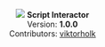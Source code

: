 <p align="center">
    <img src="https://i.imgur.com/nWw1pUt.png">
  <b>Script Interactor</b><br>
  Version: <b>1.0.0</b><br>
  Contributors: <a href="https://github.com/viktorholk">viktorholk</a>
  <br><br>
</p>
